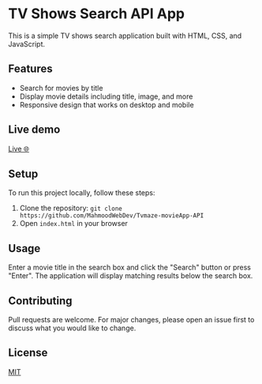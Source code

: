 # TV Shows Search API App

This is a simple TV shows search application built with HTML, CSS, and JavaScript.

## Features

- Search for movies by title
- Display movie details including title, image, and more
- Responsive design that works on desktop and mobile

## Live demo

[Live 🌐](https://tvshows-api-mahmood.vercel.app/)

## Setup

To run this project locally, follow these steps:

1. Clone the repository: `git clone https://github.com/MahmoodWebDev/Tvmaze-movieApp-API`
2. Open `index.html` in your browser

## Usage

Enter a movie title in the search box and click the "Search" button or press "Enter". The application will display matching results below the search box.

## Contributing

Pull requests are welcome. For major changes, please open an issue first to discuss what you would like to change.

## License

[MIT](https://choosealicense.com/licenses/mit/)
